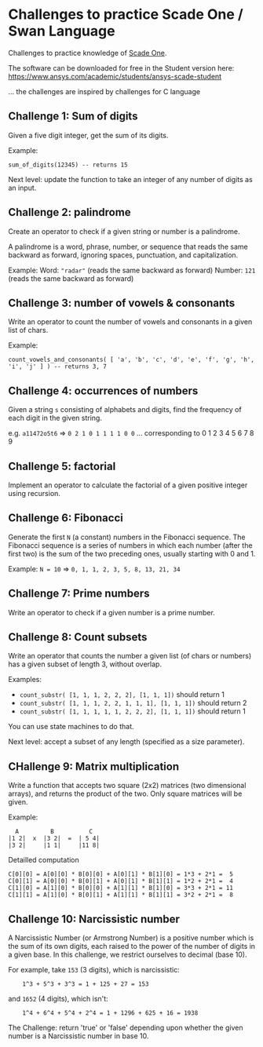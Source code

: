 # Challenges to practice Scade One / Swan Language

Challenges to practice knowledge of [Scade One](https://www.ansys.com/products/embedded-software/ansys-scade-one).

The software can be downloaded for free in the Student version here: https://www.ansys.com/academic/students/ansys-scade-student

... the challenges are inspired by challenges for C language

## Challenge 1: Sum of digits

Given a five digit integer, get the sum of its digits.

Example:

```swan
sum_of_digits(12345) -- returns 15
```

Next level: update the function to take an integer of any number of digits as an input.

## Challenge 2: palindrome

Create an operator to check if a given string or number is a palindrome.

A palindrome is a word, phrase, number, or sequence that reads the same backward as forward, ignoring spaces, punctuation, and capitalization.

Example:
Word: `"radar"` (reads the same backward as forward)
Number: `121` (reads the same backward as forward)

## Challenge 3: number of vowels & consonants

Write an operator to count the number of vowels and consonants in a given list of chars.

Example:

```swan
count_vowels_and_consonants( [ 'a', 'b', 'c', 'd', 'e', 'f', 'g', 'h', 'i', 'j' ] ) -- returns 3, 7
```

## Challenge 4: occurrences of numbers

Given a string `s` consisting of alphabets and digits, find the frequency of each digit in the given string.

e.g. `a11472o5t6` => `0 2 1 0 1 1 1 1 0 0`
... corresponding to  0 1 2 3 4 5 6 7 8 9

## Challenge 5: factorial

Implement an operator to calculate the factorial of a given positive integer using recursion.

## Challenge 6: Fibonacci

Generate the first `N` (a constant) numbers in the Fibonacci sequence.
The Fibonacci sequence is a series of numbers in which each number (after the first two) is the sum of the two preceding ones,
usually starting with 0 and 1.

Example: `N = 10` => `0, 1, 1, 2, 3, 5, 8, 13, 21, 34`

## Challenge 7: Prime numbers

Write an operator to check if a given number is a prime number.

## Challenge 8: Count subsets

<!-- ? Is it  DOABLE? -->
Write an operator that counts the number a given list (of chars or numbers) has a given subset of length 3, without overlap.

Examples:

* `count_substr( [1, 1, 1, 2, 2, 2], [1, 1, 1])` should return 1
* `count_substr( [1, 1, 1, 2, 2, 1, 1, 1], [1, 1, 1])` should return 2
* `count_substr( [1, 1, 1, 1, 1, 2, 2, 2], [1, 1, 1])` should return 1

You can use state machines to do that.

Next level: accept a subset of any length (specified as a size parameter).

## CHallenge 9: Matrix multiplication

Write a function that accepts two square (2x2) matrices (two dimensional arrays), and returns the product of the two.
Only square matrices will be given.

Example:

```swan
  A         B          C
|1 2|  x  |3 2|  =  | 5 4|
|3 2|     |1 1|     |11 8|
```

Detailled computation

```swan
C[0][0] = A[0][0] * B[0][0] + A[0][1] * B[1][0] = 1*3 + 2*1 =  5
C[0][1] = A[0][0] * B[0][1] + A[0][1] * B[1][1] = 1*2 + 2*1 =  4
C[1][0] = A[1][0] * B[0][0] + A[1][1] * B[1][0] = 3*3 + 2*1 = 11
C[1][1] = A[1][0] * B[0][1] + A[1][1] * B[1][1] = 3*2 + 2*1 =  8
```

## Challenge 10: Narcissistic number

A Narcissistic Number (or Armstrong Number) is a positive number which is the sum of its own digits, each raised to the power of the number of digits in a given base. In this challenge, we restrict ourselves to decimal (base 10).

For example, take `153` (3 digits), which is narcissistic:

```swan
    1^3 + 5^3 + 3^3 = 1 + 125 + 27 = 153
```

and `1652` (4 digits), which isn't:

```swan
    1^4 + 6^4 + 5^4 + 2^4 = 1 + 1296 + 625 + 16 = 1938
```

The Challenge: return 'true' or 'false' depending upon whether the given number is a Narcissistic number in base 10.
